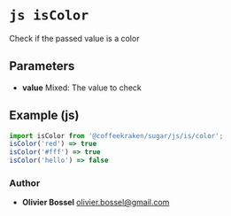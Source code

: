 


<!-- @namespace    sugar.js.is -->

# ```js isColor ```


Check if the passed value is a color

## Parameters

- **value**  Mixed: The value to check



## Example (js)

```js
import isColor from '@coffeekraken/sugar/js/is/color';
isColor('red') => true
isColor('#fff') => true
isColor('hello') => false
```


### Author
- **Olivier Bossel** <a href="mailto:olivier.bossel@gmail.com">olivier.bossel@gmail.com</a> 



